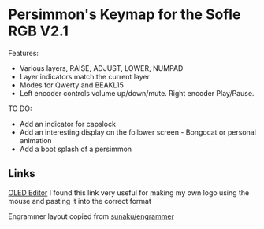 # Persimmon's Keymap for the Sofle RGB V2.1

Features:

- Various layers, RAISE, ADJUST, LOWER, NUMPAD
- Layer indicators match the current layer
- Modes for Qwerty and BEAKL15
- Left encoder controls volume up/down/mute. Right encoder Play/Pause.

TO DO:
- Add an indicator for capslock
- Add an interesting display on the follower screen - Bongocat or personal animation
- Add a boot splash of a persimmon

## Links

[OLED Editor](https://joric.github.io/qle/)
I found this link very useful for making my own logo using the mouse and pasting it into the correct format

Engrammer layout copied from [sunaku/engrammer](https://github.com/sunaku/engrammer) 
